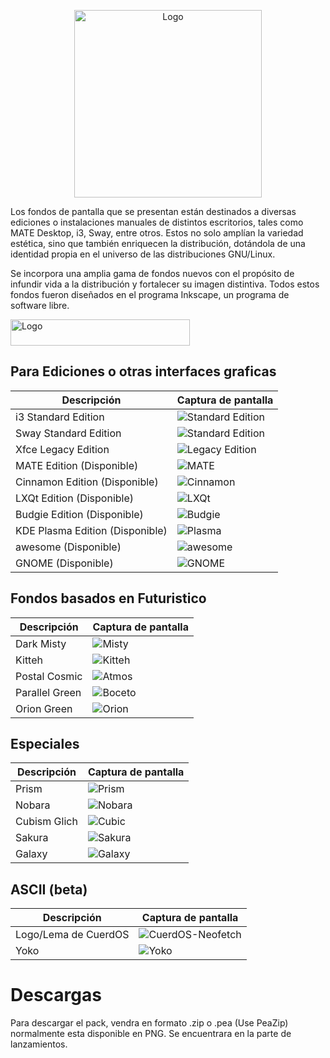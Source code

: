 <!-- Logo -->
<p align="center">
  <img src="/cuerd-md/logo1.png" alt="Logo" width="300" height="300">
</p>

Los fondos de pantalla que se presentan están destinados a diversas ediciones o instalaciones manuales de distintos escritorios, tales como MATE Desktop, i3, Sway, entre otros. Estos no solo amplían la variedad estética, sino que también enriquecen la distribución, dotándola de una identidad propia en el universo de las distribuciones GNU/Linux. 

Se incorpora una amplia gama de fondos nuevos con el propósito de infundir vida a la distribución y fortalecer su imagen distintiva. Todos estos fondos fueron diseñados en el programa Inkscape, un programa de software libre.

<!-- Capturas de pantalla -->
<p align="left">
  <img src="/cuerd-md/pcm1.png" alt="Logo" width="287" height="42">
</p>

## Para Ediciones o otras interfaces graficas
| Descripción | Captura de pantalla |
| ----------- | ------------------ |
| i3 Standard Edition | ![Standard Edition](/cuerd-scr/i3-edition.png) |
| Sway Standard Edition | ![Standard Edition](/cuerd-scr/sway-edition.png) |
| Xfce Legacy Edition | ![Legacy Edition](/cuerd-md/xfce-edition.png) |
| MATE Edition (Disponible) | ![MATE](/cuerd-scr/mate-edition.png) |
| Cinnamon Edition (Disponible) | ![Cinnamon](/cuerd-scr/cinnamon-edition.png) |
| LXQt Edition (Disponible) | ![LXQt](/cuerd-scr/LXQt-edition.png) |
| Budgie Edition (Disponible) | ![Budgie](/cuerd-scr/Budgie-edition.png) |
| KDE Plasma Edition (Disponible) | ![Plasma](/cuerd-scr/Plasma-edition.png) |
| awesome (Disponible) | ![awesome](/cuerd-scr/awesome-edition.png) |
| GNOME (Disponible) | ![GNOME](/cuerd-scr/GNOME-edition.png) |

## Fondos basados en Futuristico
| Descripción | Captura de pantalla |
| ----------- | ------------------ |
| Dark Misty | ![Misty](/cuerd-scr/Misty.png) |
| Kitteh | ![Kitteh](/cuerd-scr/Kitteh.png) |
| Postal Cosmic | ![Atmos](/cuerd-scr/Cosmic.png) |
| Parallel Green | ![Boceto](/cuerd-scr/Parallel.png) |
| Orion Green | ![Orion](/cuerd-scr/Orion.png) |

## Especiales
| Descripción | Captura de pantalla |
| ----------- | ------------------ |
| Prism | ![Prism](/cuerd-scr/Prism.png) |
| Nobara | ![Nobara](/cuerd-scr/Nobara.png) |
| Cubism Glich | ![Cubic](/cuerd-scr/Cubism.png) |
| Sakura | ![Sakura](/cuerd-scr/Sakura.png) |
| Galaxy | ![Galaxy](/cuerd-scr/Galaxy.png) |

## ASCII (beta)
| Descripción | Captura de pantalla |
| ----------- | ------------------ |
| Logo/Lema de CuerdOS | ![CuerdOS-Neofetch](/cuerd-scr/CuerdOS.png) |
| Yoko | ![Yoko](/cuerd-scr/Yoko.png) |

# Descargas
Para descargar el pack, vendra en formato .zip o .pea (Use PeaZip) normalmente esta disponible en PNG. Se encuentrara en la parte de lanzamientos.
